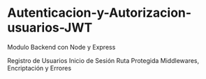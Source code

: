 # Autenticacion-y-Autorizacion-usuarios-JWT

Modulo Backend con Node y Express 

Registro de Usuarios
Inicio de Sesión
Ruta Protegida
Middlewares, Encriptación y Errores